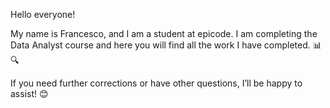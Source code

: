 Hello everyone! 

My name is Francesco, and I am a student at epicode. 
I am completing the Data Analyst course and here you will find all the work I have completed. 📊🔍

If you need further corrections or have other questions, I’ll be happy to assist! 😊

